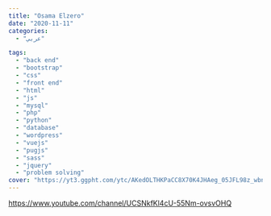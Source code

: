 ```yaml
---
title: "Osama Elzero"
date: "2020-11-11"
categories:
  - "عربي"

tags:
  - "back end"
  - "bootstrap"
  - "css"
  - "front end"
  - "html"
  - "js"
  - "mysql"
  - "php"
  - "python"
  - "database"
  - "wordpress"
  - "vuejs"
  - "pugjs"
  - "sass"
  - "jquery"
  - "problem solving"
cover: "https://yt3.ggpht.com/ytc/AKedOLTHKPaCC8X70K4JHAeg_05JFL98z_wbnAPzWrgKIg=s176-c-k-c0x00ffffff-no-rj-mo"
---
```


https://www.youtube.com/channel/UCSNkfKl4cU-55Nm-ovsvOHQ

